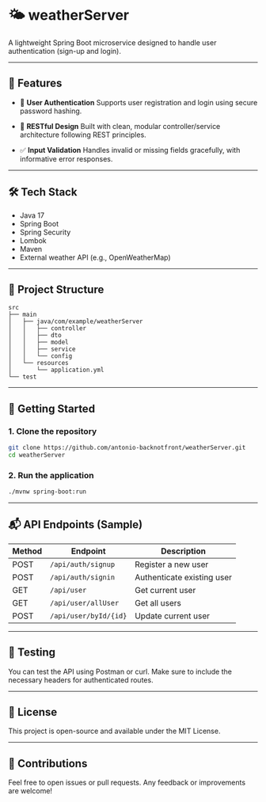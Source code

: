 # 🌤️ weatherServer

A lightweight Spring Boot microservice designed to handle user authentication (sign-up and login).

---

## 🚀 Features

* 🔐 **User Authentication**
  Supports user registration and login using secure password hashing.

* 📆 **RESTful Design**
  Built with clean, modular controller/service architecture following REST principles.

* ✅ **Input Validation**
  Handles invalid or missing fields gracefully, with informative error responses.

---

## 🛠️ Tech Stack

* Java 17
* Spring Boot
* Spring Security
* Lombok
* Maven
* External weather API (e.g., OpenWeatherMap)

---

## 📁 Project Structure

```
src
├── main
│   ├── java/com/example/weatherServer
│   │   ├── controller
│   │   ├── dto
│   │   ├── model
│   │   ├── service
│   │   └── config
│   └── resources
│       └── application.yml
└── test
```

---

## 🔧 Getting Started

### 1. Clone the repository

```bash
git clone https://github.com/antonio-backnotfront/weatherServer.git
cd weatherServer
```

### 2. Run the application

```bash
./mvnw spring-boot:run
```

---

## 📬 API Endpoints (Sample)

| Method | Endpoint         | Description                |
| ------ | ---------------- | -------------------------- |
| POST   | `/api/auth/signup`   | Register a new user        |
| POST   | `/api/auth/signin`   | Authenticate existing user |
| GET    | `/api/user` | Get current user     |
| GET    | `/api/user/allUser` | Get all users     |
| POST    | `/api/user/byId/{id}` | Update current user     |

---

## 🧪 Testing

You can test the API using Postman or curl. Make sure to include the necessary headers for authenticated routes.

---

## 📄 License

This project is open-source and available under the MIT License.

---

## 🤝 Contributions

Feel free to open issues or pull requests. Any feedback or improvements are welcome!
